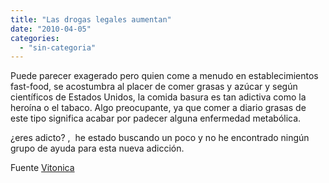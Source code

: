 ```yaml
---
title: "Las drogas legales aumentan"
date: "2010-04-05"
categories: 
  - "sin-categoria"
---
```


Puede parecer exagerado pero quien come a menudo en establecimientos fast-food, se acostumbra al placer de comer grasas y azúcar y según científicos de Estados Unidos, la comida basura es tan adictiva como la heroína o el tabaco. Algo preocupante, ya que comer a diario grasas de este tipo significa acabar por padecer alguna enfermedad metabólica.

¿eres adicto? ,  he estado buscando un poco y no he encontrado ningún grupo de ayuda para esta nueva adicción.

Fuente [Vitonica](https://www.vitonica.com/alimentos/comida-basura-tan-adictiva-como-la-droga)
